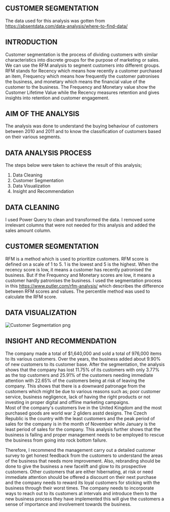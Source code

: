 ## CUSTOMER SEGMENTATION
The data used for this analysis was gotten from https://absentdata.com/data-analysis/where-to-find-data/

## INTRODUCTION
Customer segmentation is the process of dividing customers with similar characteristics into discrete groups for the purpose of marketing or sales. We can use the RFM analysis to segment customers into different groups. RFM stands for Recency which means how recently a customer purchased an item, Frequency which means how frequently the customer patronises the business, and monetary which means the financial value of the customer to the business. The Frequency and Monetary value show the Customer Lifetime Value while the Recency measures retention and gives insights into retention and customer engagement.

## AIM OF THE ANALYSIS
The analysis was done to understand the buying behaviour of customers between 2010 and 2011 and to know the classification of customers based on their various segments.


## DATA ANALYSIS PROCESS
The steps below were taken to achieve the result of this analysis;
1.	Data Cleaning
2.	Customer Segmentation
3.	Data Visualization
4.	Insight and Recommendation

## DATA CLEANING
I used Power Query to clean and transformed the data. I removed some irrelevant columns that were not needed for this analysis and added the sales amount column.

## CUSTOMER SEGMENTATION
RFM is a method which is used to prioritize customers. RFM score is defined on a scale of 1 to 5. 1 is the lowest and 5 is the highest. When the recency score is low, it means a customer has recently patronised the business. But if the Frequency and Monetary scores are low, it means a customer hardly patronises the business. I used the segmentation process in this https://www.putler.com/rfm-analysis/ which describes the difference between RFM scores and values. The percentile method was used to calculate the RFM score.


## DATA VISUALIZATION
![Customer Segmentation png](https://github.com/Adanna-Iwuanyanwu/Customer-Segmentation/assets/47563475/25a16549-0d6f-43cb-a7c1-8b3f28c1aae6)

## INSIGHT AND RECOMMENDATION
The company made a total of $1,640,000 and sold a total of 976,000 items to its various customers. Over the years, the business added about 9.90% of new customers to its customer base.
After the segmentation, the analysis shows that the company has lost 11.75% of its customers with only 3.77% as the top customers and 25.91% of the customers needing immediate attention with 22.65% of the customers being at risk of leaving the company.
This shows that there is a downward patronage from the customers which might be due to various reasons such as; poor customer service, business negligence, lack of having the right products or not investing in proper digital and offline marketing campaigns.  
Most of the company's customers live in the United Kingdom and the most purchased goods are world war 2 gliders asstd designs. The Czech Republic is the country with the least customers and the peak period of sales for the company is in the month of November while January is the least period of sales for the company. 
This analysis further shows that the business is failing and proper management needs to be employed to rescue the business from going into rock bottom failure. 

Therefore, I recommend the management carry out a detailed customer survey to get honest feedback from the customers to understand the areas of the business that needs more improvement. Also, rebranding should be done to give the business a new facelift and glow to its prospective customers.
Other customers that are either hibernating, at risk or need immediate attention should be offered a discount on their next purchase and the company needs to reward its loyal customers for sticking with the business through their worst times.
The company needs to incorporate ways to reach out to its customers at intervals and introduce them to the new business process they have implemented this will give the customers a sense of importance and involvement towards the business.

 
